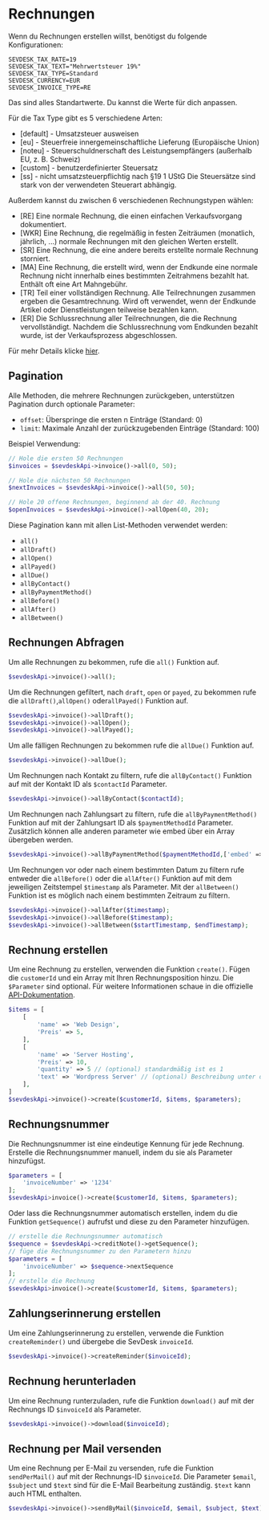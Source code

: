 # Rechnungen
Wenn du Rechnungen erstellen willst, benötigst du folgende Konfigurationen:

```dotenv
SEVDESK_TAX_RATE=19
SEVDESK_TAX_TEXT="Mehrwertsteuer 19%"
SEVDESK_TAX_TYPE=Standard
SEVDESK_CURRENCY=EUR
SEVDESK_INVOICE_TYPE=RE
```
Das sind alles Standartwerte. Du kannst die Werte für dich anpassen.

Für die Tax Type gibt es 5 verschiedene Arten:
- [default] - Umsatzsteuer ausweisen
- [eu] - Steuerfreie innergemeinschaftliche Lieferung (Europäische Union)
- [noteu] - Steuerschuldnerschaft des Leistungsempfängers (außerhalb EU, z. B. Schweiz)
- [custom] - benutzerdefinierter Steuersatz
- [ss] - nicht umsatzsteuerpflichtig nach §19 1 UStG Die Steuersätze sind stark von der verwendeten Steuerart abhängig.

Außerdem kannst du zwischen 6 verschiedenen Rechnungstypen wählen:

- [RE] Eine normale Rechnung, die einen einfachen Verkaufsvorgang dokumentiert.
- [WKR] Eine Rechnung, die regelmäßig in festen Zeiträumen (monatlich, jährlich, ...) normale Rechnungen mit den gleichen Werten erstellt.
- [SR] Eine Rechnung, die eine andere bereits erstellte normale Rechnung storniert.
- [MA] Eine Rechnung, die erstellt wird, wenn der Endkunde eine normale Rechnung nicht innerhalb eines bestimmten Zeitrahmens bezahlt hat.
  Enthält oft eine Art Mahngebühr.
- [TR] Teil einer vollständigen Rechnung. Alle Teilrechnungen zusammen ergeben die Gesamtrechnung.
  Wird oft verwendet, wenn der Endkunde Artikel oder Dienstleistungen teilweise bezahlen kann.
- [ER] Die Schlussrechnung aller Teilrechnungen, die die Rechnung vervollständigt.
  Nachdem die Schlussrechnung vom Endkunden bezahlt wurde, ist der Verkaufsprozess abgeschlossen.

Für mehr Details klicke [hier](https://api.sevdesk.de/#tag/Invoice/Types-and-status-of-invoices).

## Pagination

Alle Methoden, die mehrere Rechnungen zurückgeben, unterstützen Pagination durch optionale Parameter:
- `offset`: Überspringe die ersten n Einträge (Standard: 0)
- `limit`: Maximale Anzahl der zurückzugebenden Einträge (Standard: 100)

Beispiel Verwendung:
```php
// Hole die ersten 50 Rechnungen
$invoices = $sevdeskApi->invoice()->all(0, 50);

// Hole die nächsten 50 Rechnungen
$nextInvoices = $sevdeskApi->invoice()->all(50, 50);

// Hole 20 offene Rechnungen, beginnend ab der 40. Rechnung
$openInvoices = $sevdeskApi->invoice()->allOpen(40, 20);
```

Diese Pagination kann mit allen List-Methoden verwendet werden:
- `all()`
- `allDraft()`
- `allOpen()`
- `allPayed()`
- `allDue()`
- `allByContact()`
- `allByPaymentMethod()`
- `allBefore()`
- `allAfter()`
- `allBetween()`

## Rechnungen Abfragen

Um alle Rechnungen zu bekommen, rufe die `all()` Funktion auf.

```php
$sevdeskApi->invoice()->all();
```

Um die Rechnungen gefiltert, nach `draft`, `open` or `payed`, zu bekommen rufe die `allDraft()`,`allOpen()`
oder`allPayed()` Funktion auf.

```php
$sevdeskApi->invoice()->allDraft();
$sevdeskApi->invoice()->allOpen();
$sevdeskApi->invoice()->allPayed();
```

Um alle fälligen Rechnungen zu bekommen rufe die `allDue()` Funktion auf.

```php
$sevdeskApi->invoice()->allDue();
```

Um Rechnungen nach Kontakt zu filtern, rufe die `allByContact()` Funktion auf mit der Kontakt ID als `$contactId`
Parameter.

```php
$sevdeskApi->invoice()->allByContact($contactId);
```

Um Rechnungen nach Zahlungsart zu filtern, rufe die `allByPaymentMethod()` Funktion auf mit der Zahlungsart ID als `$paymentMethodId`
Parameter.
Zusätzlich können alle anderen parameter wie embed über ein Array übergeben werden.

```php
$sevdeskApi->invoice()->allByPaymentMethod($paymentMethodId,['embed' => 'contact']);
```

Um Rechnungen vor oder nach einem bestimmten Datum zu filtern rufe entweder die `allBefore()` oder die `allAfter()`
Funktion auf mit dem jeweiligen Zeitstempel `$timestamp` als Parameter. Mit der `allBetween()` Funktion ist es möglich 
nach einem bestimmten Zeitraum zu filtern.

```php
$sevdeskApi->invoice()->allAfter($timestamp);
$sevdeskApi->invoice()->allBefore($timestamp);
$sevdeskApi->invoice()->allBetween($startTimestamp, $endTimestamp);
```

## Rechnung erstellen

Um eine Rechnung zu erstellen, verwenden die Funktion `create()`. Fügen die `customerId` und ein Array mit Ihren
Rechnungsposition hinzu. Die `$Parameter` sind optional. Für weitere Informationen schaue in die
offizielle [API-Dokumentation](https://api.sevdesk.de/#tag/Invoice/operation/createInvoiceByFactory).

```php
$items = [
    [
        'name' => 'Web Design',
        'Preis' => 5,
    ],
    [
        'name' => 'Server Hosting',
        'Preis' => 10,
        'quantity' => 5 // (optional) standardmäßig ist es 1 
        'text' => 'Wordpress Server' // (optional) Beschreibung unter dem Namen
    ],
]
$sevdeskApi->invoice()->create($customerId, $items, $parameters);
```

## Rechnungsnummer

Die Rechnungsnummer ist eine eindeutige Kennung für jede Rechnung. Erstelle die Rechnungsnummer manuell, indem du sie als
Parameter hinzufügst.

```php
$parameters = [
    'invoiceNumber' => '1234' 
];
$sevdeskApi>invoice()->create($customerId, $items, $parameters);
```

Oder lass die Rechnungsnummer automatisch erstellen, indem du die Funktion `getSequence()` aufrufst und diese zu den
Parameter hinzufügen.

```php
// erstelle die Rechnungsnummer automatisch
$sequence = $sevdeskApi->creditNote()->getSequence();
// füge die Rechnungsnummer zu den Parametern hinzu
$parameters = [
    'invoiceNumber' => $sequence->nextSequence
];
// erstelle die Rechnung
$sevdeskApi>invoice()->create($customerId, $items, $parameters);
```

## Zahlungserinnerung erstellen

Um eine Zahlungserinnerung zu erstellen, verwende die Funktion `createReminder()` und übergebe die SevDesk `invoiceId`.

```php
$sevdeskApi->invoice()->createReminder($invoiceId);
```

## Rechnung herunterladen

Um eine Rechnung runterzuladen, rufe die Funktion `download()` auf mit der Rechnungs ID `$invoiceId` als Parameter.

```php
$sevdeskApi->invoice()->download($invoiceId);
```

## Rechnung per Mail versenden

Um eine Rechnung per E-Mail zu versenden, rufe die Funktion `sendPerMail()` auf mit der Rechnungs-ID `$invoiceId`.
Die Parameter `$email`, `$subject` und `$text` sind für die E-Mail Bearbeitung zuständig. `$text` kann auch HTML
enthalten.

```php
$sevdeskApi->invoice()->sendByMail($invoiceId, $email, $subject, $text);
```
